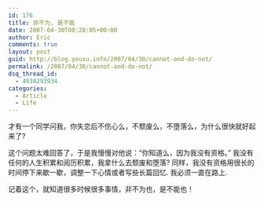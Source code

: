 ```yaml
---
id: 176
title: 非不为, 是不能
date: 2007-04-30T08:28:05+00:00
author: Eric
comments: true
layout: post
guid: http://blog.youxu.info/2007/04/30/cannot-and-do-not/
permalink: /2007/04/30/cannot-and-do-not/
dsq_thread_id:
  - 4938293934
categories:
  - Article
  - Life
---
```

才有一个同学问我，你失恋后不伤心么，不颓废么，不堕落么，为什么很快就好起来了?

这个问题太难回答了，于是我慢慢对他说：“你知道么，因为我没有资格。” 我没有任何的人生积累和阅历积累，我拿什么去颓废和堕落? 同样，我没有资格用很长的时间停下来歇一歇，调整一下心情或者写些长篇回忆. 我必须一直在路上.

记着这个，就知道很多时候很多事情，非不为也，是不能也！